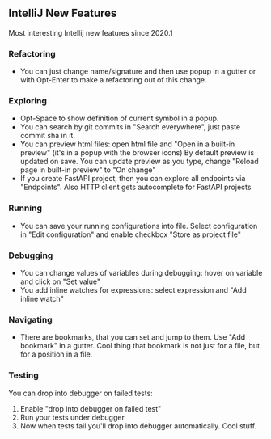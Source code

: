## IntelliJ New Features

Most interesting Intellij new features since 2020.1

### Refactoring
* You can just change name/signature and then use popup in a gutter or with Opt-Enter
  to make a refactoring out of this change.


### Exploring
* Opt-Space to show definition of current symbol in a popup.
* You can search by git commits in "Search everywhere", just paste commit sha in it.
* You can preview html files: open html file and "Open in a built-in preview" (it's in a popup with the browser icons)
  By default preview is updated on save. You can update preview as you type, change "Reload page in built-in preview" to "On change"
* If you create FastAPI project, then you can explore all endpoints via "Endpoints".
  Also HTTP client gets autocomplete for FastAPI projects


### Running
* You can save your running configurations into file.
  Select configuration in "Edit configuration" and enable checkbox "Store as project file"


### Debugging
* You can change values of variables during debugging: hover on variable and click on "Set value"
* You add inline watches for expressions: select expression and "Add inline watch"


### Navigating
* There are bookmarks, that you can set and jump to them. Use "Add bookmark" in a gutter.
  Cool thing that bookmark is not just for a file, but for a position in a file.


### Testing
You can drop into debugger on failed tests:
1. Enable "drop into debugger on failed test"
2. Run your tests under debugger
3. Now when tests fail you'll drop into debugger automatically. Cool stuff.

